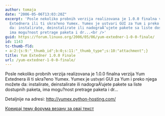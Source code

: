 ```yaml
---
author: tomaja
date: "2006-05-06T13:03:20Z"
excerpt: 'Posle nekoliko probnih verzija realizovana je 1.0.0 finalna verzija Yum
  Extednera ili ti skra?eno Yumex. Yumex je ustvari GUI za Yum i preko njega možete
  da: instalirate, deinstalirate ili nadograÄ‘ujete pakete sa liste dostupnih paketa,
  ima mogu?nost pretrage paketa i dr...<br />'
guid: https://forum.linuxo.org/2006/05/06/yum-extedner-1-0-0-finale/
id: 1143
tc-thumb-fld:
- a:2:{s:9:"_thumb_id";b:0;s:11:"_thumb_type";s:10:"attachment";}
title: Yum Extedner 1.0.0 Finale
url: /yum-extedner-1-0-0-finale/
---
```

Posle nekoliko probnih verzija realizovana je 1.0.0 finalna verzija Yum Extednera ili ti skra?eno Yumex. Yumex je ustvari GUI za Yum i preko njega možete da: instalirate, deinstalirate ili nadograÄ‘ujete pakete sa liste dostupnih paketa, ima mogu?nost pretrage paketa i dr&#8230;  
<!--break-->

  
Detaljnije na adresi: <http://yumex.python-hosting.com/>

[Креирај тему форума везану за овај текст](https://linuxo.org/nova-tema-na-forumu/?se_pid=1143)